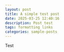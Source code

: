 ```yaml
---
layout: post
title: A simple test post
date: 2025-03-25 12:40:16
description: Post test
tags: formatting links
categories: sample-posts
---
```

Test